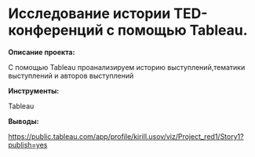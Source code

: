 # Исследование истории TED-конференций с помощью Tableau.

**Описание проекта:**

С помощью Tableau проанализируем историю выступлений,тематики выступлений и авторов выступлений

**Инструменты:**

Tableau

**Выводы:**

https://public.tableau.com/app/profile/kirill.usov/viz/Project_red1/Story1?publish=yes
